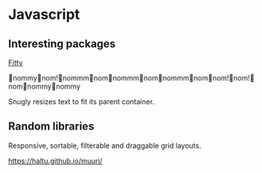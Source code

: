 # Javascript

## Interesting packages

[Fitty](https://rikschennink.github.io/fitty/)

🍕nommy🍗nom!🍗nommm🍔nom🌭nommm🍔nom🌭nommm🌮nom🍔nom!🍕nom!🌮nom🍔nommy🐝nommy

Snugly resizes text to fit its parent container.

## Random libraries

Responsive, sortable, filterable and draggable grid layouts.

<https://haltu.github.io/muuri/>
